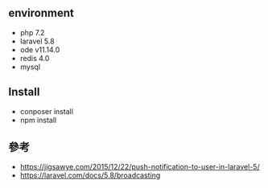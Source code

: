 ## environment
  - php 7.2
  - laravel 5.8
  - ode v11.14.0
  - redis 4.0
  - mysql

## Install
 - conposer install
 - npm install

## 參考
  - https://jigsawye.com/2015/12/22/push-notification-to-user-in-laravel-5/
  - https://laravel.com/docs/5.8/broadcasting